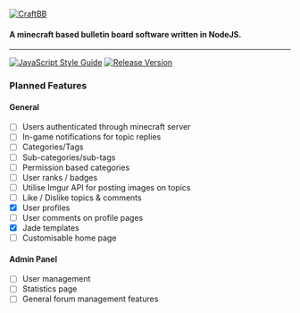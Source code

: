 [![CraftBB](https://cdn.rawgit.com/CraftBB/CraftBB-Node/e452f4a0c3475c1641bef059c169db72b3885eba/public/themes/default/assets/img/craftbb.svg)](https://github.com/CraftBB)
#### A minecraft based bulletin board software written in NodeJS.
___
[![JavaScript Style Guide](https://img.shields.io/badge/Code%20Style-Standard-green.svg?style=flat-square)](http://standardjs.com/)
[![Release Version](https://img.shields.io/badge/Version-0.0.1-red.svg?style=flat-square)](http://craftbb.net/)

### Planned Features

#### General
- [ ] Users authenticated through minecraft server
- [ ] In-game notifications for topic replies
- [ ] Categories/Tags
- [ ] Sub-categories/sub-tags
- [ ] Permission based categories
- [ ] User ranks / badges
- [ ] Utilise Imgur API for posting images on topics
- [ ] Like / Dislike topics & comments
- [x] User profiles 
- [ ] User comments on profile pages
- [x] Jade templates
- [ ] Customisable home page 

#### Admin Panel
- [ ] User management
- [ ] Statistics page
- [ ] General forum management features
